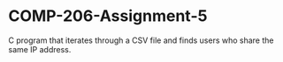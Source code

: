 # COMP-206-Assignment-5
C program that iterates through a CSV file and finds users who share the same IP address.
